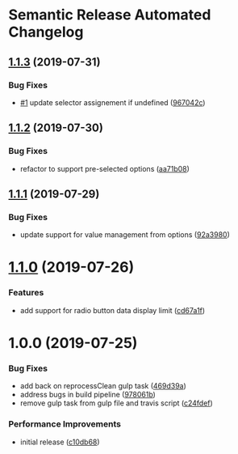 # Semantic Release Automated Changelog

## [1.1.3](https://github.com/AlaskaAirlines/OrionStatelessComponents__ods-inputoptions/compare/v1.1.2...v1.1.3) (2019-07-31)


### Bug Fixes

* [#1](https://github.com/AlaskaAirlines/OrionStatelessComponents__ods-inputoptions/issues/1) update selector assignement if undefined ([967042c](https://github.com/AlaskaAirlines/OrionStatelessComponents__ods-inputoptions/commit/967042c))

## [1.1.2](https://github.com/AlaskaAirlines/OrionStatelessComponents__ods-inputoptions/compare/v1.1.1...v1.1.2) (2019-07-30)


### Bug Fixes

* refactor to support pre-selected options ([aa71b08](https://github.com/AlaskaAirlines/OrionStatelessComponents__ods-inputoptions/commit/aa71b08))

## [1.1.1](https://github.com/AlaskaAirlines/OrionStatelessComponents__ods-inputoptions/compare/v1.1.0...v1.1.1) (2019-07-29)


### Bug Fixes

* update support for value management from options ([92a3980](https://github.com/AlaskaAirlines/OrionStatelessComponents__ods-inputoptions/commit/92a3980))

# [1.1.0](https://github.com/AlaskaAirlines/OrionStatelessComponents__ods-inputoptions/compare/v1.0.0...v1.1.0) (2019-07-26)


### Features

* add support for radio button data display limit ([cd67a1f](https://github.com/AlaskaAirlines/OrionStatelessComponents__ods-inputoptions/commit/cd67a1f))

# 1.0.0 (2019-07-25)


### Bug Fixes

* add back on reprocessClean gulp task ([469d39a](https://github.com/AlaskaAirlines/OrionStatelessComponents__ods-inputoptions/commit/469d39a))
* address bugs in build pipeline ([978061b](https://github.com/AlaskaAirlines/OrionStatelessComponents__ods-inputoptions/commit/978061b))
* remove gulp task from gulp file and travis script ([c24fdef](https://github.com/AlaskaAirlines/OrionStatelessComponents__ods-inputoptions/commit/c24fdef))


### Performance Improvements

* initial release ([c10db68](https://github.com/AlaskaAirlines/OrionStatelessComponents__ods-inputoptions/commit/c10db68))
